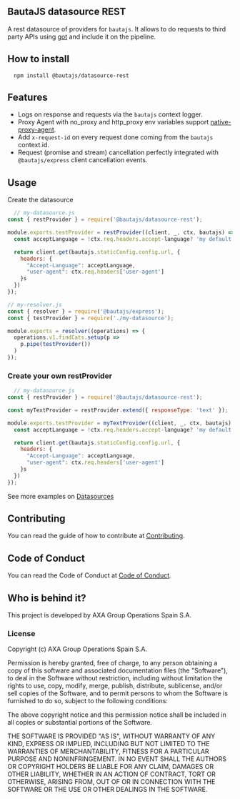 ## BautaJS datasource REST

A rest datasource of providers for `bautajs`.
It allows to do requests to third party APIs using [got](https://github.com/sindresorhus/got) and include it on the pipeline.


## How to install

```console
  npm install @bautajs/datasource-rest
```

## Features

- Logs on response and requests via the `bautajs` context logger.
- Proxy Agent with no_proxy and http_proxy env variables support [native-proxy-agent](https://github.axa.com/Digital/native-proxy-agent).
- Add `x-request-id` on every request done coming from the `bautajs` context.id.
- Request (promise and stream) cancellation perfectly integrated with `@bautajs/express` client cancellation events. 

## Usage

Create the datasource

```js
  // my-datasource.js
const { restProvider } = require('@bautajs/datasource-rest');

module.exports.testProvider = restProvider((client, _, ctx, bautajs) => {
  const acceptLanguage = !ctx.req.headers.accept-language? 'my default lang' : ctx.req.headers['accept-language'];

  return client.get(bautajs.staticConfig.config.url, {
    headers: {
      "Accept-Language": acceptLanguage,
      "user-agent": ctx.req.headers['user-agent']
    }s
  })
});
```

```js
// my-resolver.js
const { resolver } = require('@bautajs/express');
const { testProvider } = require('./my-datasource');

module.exports = resolver((operations) => {
  operations.v1.findCats.setup(p => 
    p.pipe(testProvider())
  )
});
```

### Create your own restProvider

```js
  // my-datasource.js
const { restProvider } = require('@bautajs/datasource-rest');

const myTextProvider = restProvider.extend({ responseType: 'text' });

module.exports.testProvider = myTextProvider((client, _, ctx, bautajs) => {
  const acceptLanguage = !ctx.req.headers.accept-language? 'my default lang' : ctx.req.headers['accept-language'];

  return client.get(bautajs.staticConfig.config.url, {
    headers: {
      "Accept-Language": acceptLanguage,
      "user-agent": ctx.req.headers['user-agent']
    }s
  })
});
```

See more examples on [Datasources](../../docs/datasources.md)

## Contributing

You can read the guide of how to contribute at [Contributing](../../CONTRIBUTING.md).

## Code of Conduct

You can read the Code of Conduct at [Code of Conduct](../../CODE_OF_CONDUCT.md).

## Who is behind it?

This project is developed by AXA Group Operations Spain S.A.

### License

Copyright (c) AXA Group Operations Spain S.A.

Permission is hereby granted, free of charge, to any person obtaining a copy of this software and associated documentation files (the "Software"), to deal in the Software without restriction, including without limitation the rights to use, copy, modify, merge, publish, distribute, sublicense, and/or sell copies of the Software, and to permit persons to whom the Software is furnished to do so, subject to the following conditions:

The above copyright notice and this permission notice shall be included in all copies or substantial portions of the Software.

THE SOFTWARE IS PROVIDED "AS IS", WITHOUT WARRANTY OF ANY KIND, EXPRESS OR IMPLIED, INCLUDING BUT NOT LIMITED TO THE WARRANTIES OF MERCHANTABILITY, FITNESS FOR A PARTICULAR PURPOSE AND NONINFRINGEMENT. IN NO EVENT SHALL THE AUTHORS OR COPYRIGHT HOLDERS BE LIABLE FOR ANY CLAIM, DAMAGES OR OTHER LIABILITY, WHETHER IN AN ACTION OF CONTRACT, TORT OR OTHERWISE, ARISING FROM, OUT OF OR IN CONNECTION WITH THE SOFTWARE OR THE USE OR OTHER DEALINGS IN THE SOFTWARE.